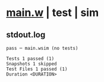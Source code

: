 # [main.w](../../../../../../../examples/tests/doc_examples/valid/01-preflight-and-inflight.md_example_6/main.w) | test | sim

## stdout.log
```log
pass ─ main.wsim (no tests)

Tests 1 passed (1)
Snapshots 1 skipped
Test Files 1 passed (1)
Duration <DURATION>
```

